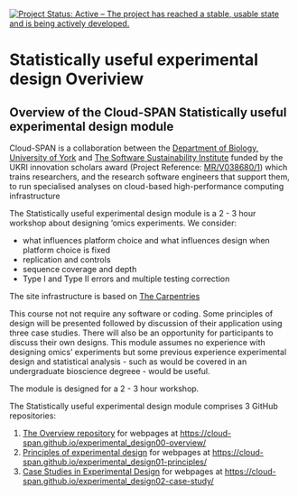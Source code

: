 [![Project Status: Active – The project has reached a stable, usable state and is being actively developed.](https://www.repostatus.org/badges/latest/active.svg)](https://www.repostatus.org/#active)

# Statistically useful experimental design Overiview

## Overview of the Cloud-SPAN Statistically useful experimental design module

Cloud-SPAN is a collaboration between the [Department of Biology, University of York](https://www.york.ac.uk/biology/) and [The Software Sustainability Institute](https://www.software.ac.uk/) funded by the UKRI innovation scholars award (Project Reference: [MR/V038680/1](https://www.google.com/url?q=https%3A%2F%2Fgtr.ukri.org%2Fprojects%3Fref%3DMR%252FV038680%252F1&sa=D&sntz=1&usg=AFQjCNF0nsozFp-1kvcp0Dgjks6kY8CiCQ)) which trains researchers, and the research software engineers that support them, to run specialised analyses on cloud-based high-performance computing infrastructure

The Statistically useful experimental design module is a 2 - 3 hour workshop about designing ‘omics experiments. We consider:

- what influences platform choice and what influences design when platform choice is fixed
- replication and controls
- sequence coverage and depth
- Type I and Type II errors and multiple testing correction

The site infrastructure is based on [The Carpentries](https://carpentries.org/)

This course not not require any software or coding. Some principles of design will be presented followed by discussion of their application using three case studies. There will also be an opportunity for participants to discuss their own designs. This module assumes no experience with designing omics’ experiments but some previous experience experimental design and statistical analysis - such as would be covered in an undergraduate bioscience degreee - would be useful.

The module is designed for a 2 - 3 hour workshop. 

The Statistically useful experimental design module comprises 3 GitHub repositories:
1. [The Overview repository](https://github.com/Cloud-SPAN/experimental_design00-overview) for webpages at https://cloud-span.github.io/experimental_design00-overview/
2. [Principles of experimental design](https://github.com/Cloud-SPAN/experimental_design01-principles) for webpages at https://cloud-span.github.io/experimental_design01-principles/
3. [Case Studies in Experimental Design](https://github.com/Cloud-SPAN/experimental_design02-case-study) for webpages at https://cloud-span.github.io/experimental_design02-case-study/


